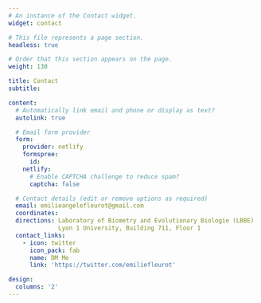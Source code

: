 ```yaml
---
# An instance of the Contact widget.
widget: contact

# This file represents a page section.
headless: true

# Order that this section appears on the page.
weight: 130

title: Contact
subtitle:

content:
  # Automatically link email and phone or display as text?
  autolink: true

  # Email form provider
  form:
    provider: netlify
    formspree:
      id:
    netlify:
      # Enable CAPTCHA challenge to reduce spam?
      captcha: false

  # Contact details (edit or remove options as required)
  email: emilieangelefleurot@gmail.com
  coordinates:
  directions: Laboratory of Biometry and Evolutionary Biologie (LBBE)
              Lyon 1 University, Building 711, Floor 1
  contact_links:
    - icon: twitter
      icon_pack: fab
      name: DM Me
      link: 'https://twitter.com/emiliefleurot'

design:
  columns: '2'
---
```

